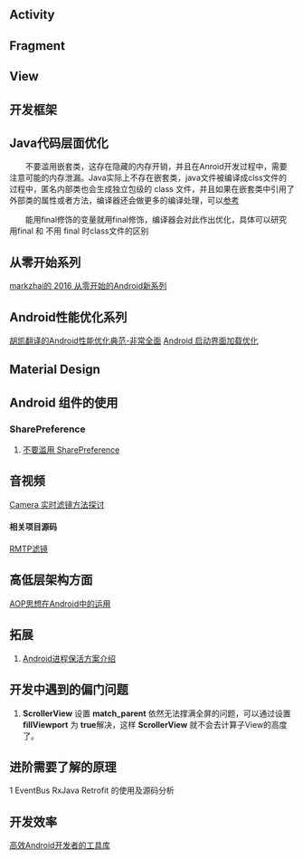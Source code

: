 
## Activity

## Fragment

## View

## 开发框架

## Java代码层面优化
　　不要滥用嵌套类，这存在隐藏的内存开销，并且在Anroid开发过程中，需要注意可能的内存泄漏。Java实际上不存在嵌套类，java文件被编译成clss文件的过程中，匿名内部类也会生成独立包级的 class 文件，并且如果在嵌套类中引用了外部类的属性或者方法，编译器还会做更多的编译处理，可以[参考](https://realm.io/cn/news/360andev-jake-wharton-java-hidden-costs-android/)

　　能用final修饰的变量就用final修饰，编译器会对此作出优化，具体可以研究 用final 和 不用 final 时class文件的区别

## 从零开始系列
[markzhai的 2016 从零开始的Android新系列](http://blog.zhaiyifan.cn/2016/03/14/android-new-project-from-0-p1/)
## Android性能优化系列
[胡凯翻译的Android性能优化典范-非常全面](http://hukai.me/)
[Android 启动界面加载优化](https://gold.xitu.io/post/5874bff0128fe1006b443fa0)

## Material Design

## Android 组件的使用 

### SharePreference
1. [不要滥用 SharePreference](https://zhuanlan.zhihu.com/p/22913991) 


## 音视频

[Camera	实时滤镜方法探讨](http://blog.csdn.net/oshunz/article/details/49862273)
#### 相关项目源码

[RMTP滤镜](https://github.com/begeekmyfriend/yasea)

## 高低层架构方面
[AOP思想在Android中的运用](http://fernandocejas.com/2014/08/03/aspect-oriented-programming-in-android/)



## 拓展
1. [Android进程保活方案介绍](https://mp.weixin.qq.com/s?__biz=MzA3NTYzODYzMg==&mid=2653577617&idx=1&sn=623256a2ff94641036a6c9eea17baab8)

## 开发中遇到的偏门问题

1. **ScrollerView** 设置 **match_parent** 依然无法撑满全屏的问题，可以通过设置 **fillViewport** 为 **true**解决，这样 **ScrollerView** 就不会去计算子View的高度了。

## 进阶需要了解的原理

1 EventBus RxJava Retrofit 的使用及源码分析

## 开发效率
[高效Android开发者的工具库](http://mp.weixin.qq.com/s?__biz=MzA3OTk4ODkwNA==&mid=2449245750&idx=1&sn=e7ed423c4a52aabfa2e7d2684cb85abf&chksm=8ba337f1bcd4bee7797050bc4e1cad33853e5b782ec088e9f189fca14ddf6de7a86a6311b7e3&scene=0#rd)
